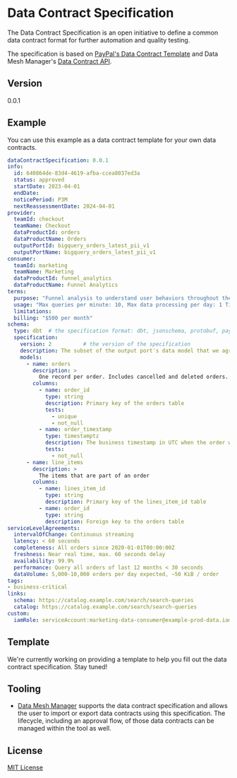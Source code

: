 # Data Contract Specification

The Data Contract Specification is an open initiative to define a common data contract format for further automation and quality testing. 

The specification is based on [PayPal's Data Contract Template](https://github.com/paypal/data-contract-template/blob/main/docs/README.md) and Data Mesh Manager's [Data Contract API](https://app.datamesh-manager.com/swagger/index.html).


Version
---

0.0.1

Example
---

You can use this example as a data contract template for your own data contracts.

```yaml
dataContractSpecification: 0.0.1
info:
  id: 640864de-83d4-4619-afba-ccea8037ed3a
  status: approved
  startDate: 2023-04-01
  endDate:
  noticePeriod: P3M
  nextReassessmentDate: 2024-04-01
provider:
  teamId: checkout
  teamName: Checkout
  dataProductId: orders
  dataProductName: Orders
  outputPortId: bigquery_orders_latest_pii_v1
  outputPortName: bigquery_orders_latest_pii_v1
consumer:
  teamId: marketing
  teamName: Marketing
  dataProductId: funnel_analytics
  dataProductName: Funnel Analytics
terms:
  purpose: "Funnel analysis to understand user behaviors throughout the customer journey and identify conversion problems."
  usage: "Max queries per minute: 10, Max data processing per day: 1 TiB"
  limitations:
  billing: "$500 per month"
schema:
  type: dbt  # the specification format: dbt, jsonschema, protobuf, paypal
  specification:
    version: 2          # the version of the specification
    description: The subset of the output port's data model that we agree to use
    models:
      - name: orders
        description: >
          One record per order. Includes cancelled and deleted orders.
        columns:
          - name: order_id
            type: string
            description: Primary key of the orders table
            tests:
              - unique
              - not_null
          - name: order_timestamp
            type: timestamptz
            description: The business timestamp in UTC when the order was successfully registered in the source system and the payment was successful.
            tests:
              - not_null
      - name: line_items
        description: >
          The items that are part of an order
        columns:
          - name: lines_item_id
            type: string
            description: Primary key of the lines_item_id table
          - name: order_id
            type: string
            description: Foreign key to the orders table
serviceLevelAgreements:
  intervalOfChange: Continuous streaming
  latency: < 60 seconds
  completeness: All orders since 2020-01-01T00:00:00Z
  freshness: Near real time, max. 60 seconds delay
  availability: 99.9%
  performance: Query all orders of last 12 months < 30 seconds
  dataVolume: 5,000-10,000 orders per day expected, ~50 KiB / order
tags:
- business-critical
links:
  schema: https://catalog.example.com/search/search-queries
  catalog: https://catalog.example.com/search/search-queries
custom:
  iamRole: serviceAccount:marketing-data-consumer@example-prod-data.iam.gserviceaccount.com
```

Template
---
We're currently working on providing a template to help you fill out the data contract specification. Stay tuned! 

Tooling
---
- [Data Mesh Manager](https://www.datamesh-manager.com/) supports the data contract specification and allows the user to import or export data contracts using this specification. The lifecycle, including an approval flow, of those data contracts can be managed within the tool as well.

License
---
[MIT License](LICENSE)
